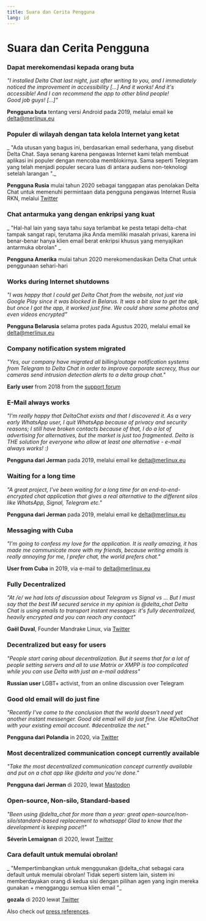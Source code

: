 ```yaml
---
title: Suara dan Cerita Pengguna
lang: id
---
```


# Suara dan Cerita Pengguna


### Dapat merekomendasi kepada orang buta

_"I installed Delta Chat last night, just after writing to you,
and I immediately noticed the improvement in accessibility [...]
And it works! And it's accessible! And I can recommend the app to other blind people!                                 
Good job guys! [...]"_

**Pengguna buta** tentang versi Android pada 2019, melalui email ke delta@merlinux.eu

### Populer di wilayah dengan tata kelola Internet yang ketat

_ "Ada utusan yang bagus ini, berdasarkan email sederhana, yang disebut Delta Chat. Saya senang karena pengawas Internet kami telah membuat aplikasi ini populer dengan mencoba memblokirnya. Sama seperti Telegram yang telah menjadi populer secara luas di antara audiens non-teknologi setelah larangan "._

**Pengguna Rusia** mulai tahun 2020 sebagai tanggapan atas penolakan Delta Chat untuk memenuhi permintaan data pengguna pengawas Internet Rusia RKN, melalui [Twitter](https://twitter.com/Alex0s/status/1256841124427313153)

### Chat antarmuka yang dengan enkripsi yang kuat

_ "Hal-hal lain yang saya tahu saya terlambat ke pesta tetapi delta-chat tampak sangat rapi, terutama jika Anda memiliki masalah privasi, karena ini benar-benar hanya klien email berat enkripsi khusus yang menyajikan antarmuka obrolan" _

**Pengguna Amerika** mulai tahun 2020 merekomendasikan Delta Chat untuk penggunaan sehari-hari

### Works during Internet shutdowns

_"I was happy that I could get Delta Chat from the website, not just via Google Play since it was blocked in Belarus. It was a bit slow to get the apk, but once I got the app, it worked just fine. We could share some photos and even videos encrypted"_ 

**Pengguna Belarusia** selama protes pada Agustus 2020, melalui email ke delta@merlinux.eu

### Company notification system migrated

_"Yes, our company have migrated
all billing/outage notification systems
from Telegram to Delta Chat
in order to improve corporate secrecy,
thus our cameras send intrusion detection alerts
to a delta group chat."_

**Early user** from 2018 from the [support forum](https://support.delta.chat/t/clear-chat-function/163/6)


### E-Mail always works

_"I'm really happy that DeltaChat exists and that I discovered it.
As a very early WhatsApp user, I quit WhatsApp because of privacy and security reasons;
I still have broken contacts because of that,
I do a lot of advertising for alternatives, but the market is just too fragmented.
Delta is THE solution for everyone who allow at least one
alternative - e-mail always works! :)_

**Pengguna dari Jerman** pada 2019, melalui email ke delta@merlinux.eu


### Waiting for a long time

_"A great project, I've been waiting for a long time
for an end-to-end-encrypted chat application that gives a real alternative to the
different silos like WhatsApp, Signal, Telegram etc."_

**Pengguna dari Jerman** pada 2019, melalui email ke delta@merlinux.eu


### Messaging with Cuba

_"I'm going to confess my love for the application.
It is really amazing, it has made me communicate more with my friends,
because writing emails is really annoying for me, I prefer chat, the world prefers chat."_

**User from Cuba** in 2019, via e-mail to delta@merlinux.eu


### Fully Decentralized

_"At /e/ we had lots of discussion about Telegram vs Signal vs ... 
But I must say that the best IM secured service in my opinion is @delta_chat
Delta Chat is using emails to transport instant messages: 
it's fully decentralized, heavily encrypted and you can reach any contact"_

**Gaël Duval**, Founder Mandrake Linux, via [Twitter](https://twitter.com/gael_duval/status/1122906779002777600)

### Decentralized but easy for users

_"People start caring about decentralization. But it seems that for a lot of people setting servers and all to use Matrix or XMPP is too complicated while you can use Delta with just an e-mail address"_

**Russian user** LGBT+ activist, from an online discussion over Telegram

### Good old email will do just fine

_"Recently I've come to the conclusion 
that the world doesn't need yet another instant messenger.
Good old email will do just fine.
Use #DeltaChat with your existing email account. #decentralize the net."_

**Pengguna dari Polandia** in 2020, via [Twitter](https://twitter.com/MichalNarecki/status/1280820973902745600)


### Most decentralized communication concept currently available

_"Take the most decentralized communication concept currently available
and put on a chat app like @delta and you're done."_

**Pengguna dari Jerman** di 2020, lewat [Mastodon](https://mastodon.bayern/@binaryflo85/103273050438673883)


### Open-source, Non-silo, Standard-based

_"Been using  @delta_chat for more than a year:
great open-source/non-silo/standard-based replacement to whatsapp!
Glad to know that the development is keeping pace!!"_

**Séverin Lemaignan** di 2020, lewat [Twitter](https://twitter.com/skadge/status/1276515066393878529)


### Cara default untuk memulai obrolan!

_ "Mempertimbangkan untuk menggunakan @delta_chat sebagai cara default untuk memulai obrolan!
Tidak seperti sistem lain, sistem ini memberdayakan orang di kedua sisi dengan pilihan agen yang ingin mereka gunakan +
mengganggu semua klien email "_

**gozala** di 2020 lewat [Twitter](https://twitter.com/gozala/status/1281346020664729600)


Also check out [press references](references).
